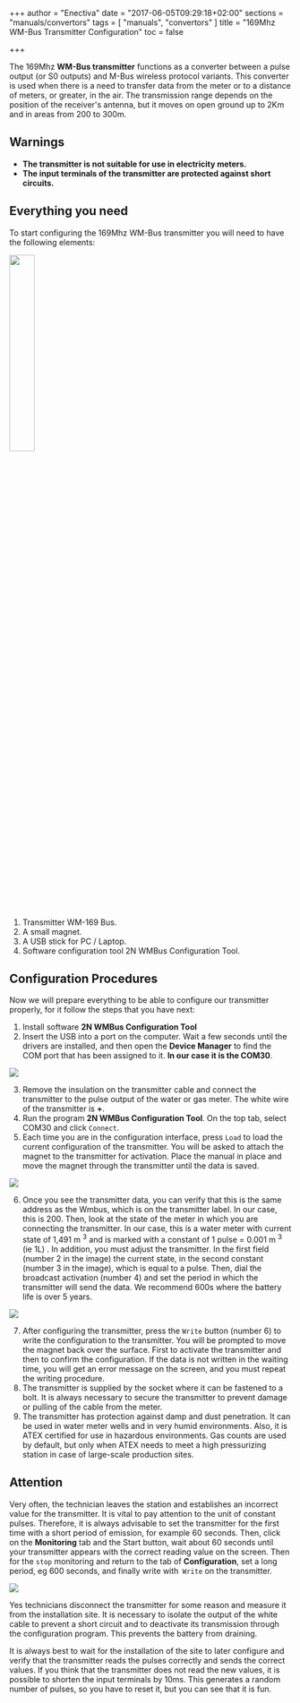 +++
author = "Enectiva"
date = "2017-06-05T09:29:18+02:00"
sections = "manuals/convertors"
tags = [
    "manuals",
    "convertors"
]
title = "169Mhz WM-Bus Transmitter Configuration"
toc = false

+++

The 169Mhz **WM-Bus transmitter** functions as a converter between a pulse output (or S0 outputs) and M-Bus wireless protocol variants. This converter is used when there is a need to transfer data from the meter or to a distance of meters, or greater, in the air. The transmission range depends on the position of the receiver's antenna, but it moves on open ground up to 2Km and in areas from 200 to 300m.

## Warnings
- **The transmitter is not suitable for use in electricity meters.**
- **The input terminals of the transmitter are protected against short circuits.**

## Everything you need
To start configuring the 169Mhz WM-Bus transmitter you will need to have the following elements:

<img class="right" src="/images/requirements-configuration-transmisor-wmbus-169mhz_en.jpg" style="width:30%"></img>

1. Transmitter WM-169 Bus.
2. A small magnet.
3. A USB stick for PC / Laptop.
4. Software configuration tool 2N WMBus Configuration Tool.

## Configuration Procedures
Now we will prepare everything to be able to configure our transmitter properly, for it follow the steps that you have next:

1. Install software **2N WMBus Configuration Tool**
2. Insert the USB into a port on the computer. Wait a few seconds until the drivers are installed, and then open the **Device Manager** to find the COM port that has been assigned to it. **In our case it is the COM30**.

<img class="center" src="/images/device-manager-transmisor-wmbus-169mhz.jpg"></img>

3. Remove the insulation on the transmitter cable and connect the transmitter to the pulse output of the water or gas meter. The white wire of the transmitter is **+**.
4. Run the program **2N WMBus Configuration Tool**. On the top tab, select COM30 and click `Connect`.
5. Each time you are in the configuration interface, press `Load` to load the current configuration of the transmitter. You will be asked to attach the magnet to the transmitter for activation. Place the manual in place and move the magnet through the transmitter until the data is saved.

<img class="center" src="/images/magnet-transmisor-wmbus-169mhz.jpg"></img>

6. Once you see the transmitter data, you can verify that this is the same address as the Wmbus, which is on the transmitter label. In our case, this is 200. Then, look at the state of the meter in which you are connecting the transmitter. In our case, this is a water meter with current state of 1,491 m <sup>3</sup> and is marked with a constant of 1 pulse = 0.001 m <sup>3</sup> (ie 1L) . In addition, you must adjust the transmitter. In the first field (number 2 in the image) the current state, in the second constant (number 3 in the image), which is equal to a pulse. Then, dial the broadcast activation (number 4) and set the period in which the transmitter will send the data. We recommend 600s where the battery life is over 5 years.

<img class="center" src="/images/configuration-transmisor-wmbus-169mhz.jpg"></img>

7. After configuring the transmitter, press the `Write` button (number 6) to write the configuration to the transmitter. You will be prompted to move the magnet back over the surface. First to activate the transmitter and then to confirm the configuration. If the data is not written in the waiting time, you will get an error message on the screen, and you must repeat the writing procedure.
8. The transmitter is supplied by the socket where it can be fastened to a bolt. It is always necessary to secure the transmitter to prevent damage or pulling of the cable from the meter.
9. The transmitter has protection against damp and dust penetration. It can be used in water meter wells and in very humid environments. Also, it is ATEX certified for use in hazardous environments. Gas counts are used by default, but only when ATEX needs to meet a high pressurizing station in case of large-scale production sites.

## Attention
Very often, the technician leaves the station and establishes an incorrect value for the transmitter. It is vital to pay attention to the unit of constant pulses. Therefore, it is always advisable to set the transmitter for the first time with a short period of emission, for example 60 seconds. Then, click on the **Monitoring** tab and the Start button, wait about 60 seconds until your transmitter appears with the correct reading value on the screen. Then for the `stop` monitoring and return to the tab of **Configuration**, set a long period, eg 600 seconds, and finally write with` Write` on the transmitter.

<img class="center" src="/images/monitoring-transmisor-wmbus-169mhz.jpg"></img>

Yes technicians disconnect the transmitter for some reason and measure it from the installation site. It is necessary to isolate the output of the white cable to prevent a short circuit and to deactivate its transmission through the configuration program. This prevents the battery from draining.

It is always best to wait for the installation of the site to later configure and verify that the transmitter reads the pulses correctly and sends the correct values.
If you think that the transmitter does not read the new values, it is possible to shorten the input terminals by 10ms. This generates a random number of pulses, so you have to reset it, but you can see that it is fun.
